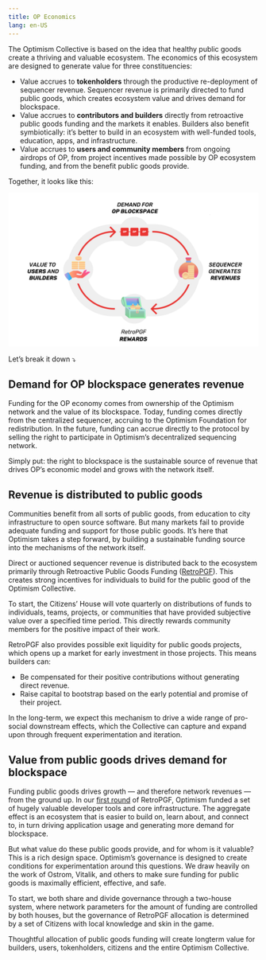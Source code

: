 ```yaml
---
title: OP Economics
lang: en-US
---
```


<!--
::: tip Notice: OP Airdrop #1 is now available to claim
[Click here to claim](https://app.optimism.io/airdrop/check)

*Airdrop #1 does not require payment.*
*Stay safe!*
:::
-->

The Optimism Collective is based on the idea that healthy public goods create a thriving and valuable ecosystem. 
The economics of this ecosystem are designed to generate value for three constituencies:

- Value accrues to **tokenholders** through the productive re-deployment of sequencer revenue. 
  Sequencer revenue is primarily directed to fund public goods, which creates ecosystem value and drives demand for blockspace.
- Value accrues to **contributors and builders** directly from retroactive public goods funding and the markets it enables.
  Builders also benefit symbiotically: it’s better to build in an ecosystem with well-funded tools, education, apps, and infrastructure.
- Value accrues to **users and community members** from ongoing airdrops of OP, from project incentives made possible by OP ecosystem funding, and from the benefit public goods provide.

Together, it looks like this:

![](../../assets/docs/governance/economics/virt_cycle.png)

Let’s break it down ⤵️

## Demand for OP blockspace generates revenue

Funding for the OP economy comes from ownership of the Optimism network and the value of its blockspace. 
Today, funding comes directly from the centralized sequencer, accruing to the Optimism Foundation for redistribution. 
In the future, funding can accrue directly to the protocol by selling the right to participate in Optimism’s decentralized sequencing network.

Simply put: the right to blockspace is the sustainable source of revenue that drives OP’s economic model and grows with the network itself.

## Revenue is distributed to public goods

Communities benefit from all sorts of public goods, from education to city infrastructure to open source software. 
But many markets fail to provide adequate funding and support for those public goods. 
It’s here that Optimism takes a step forward, by building a sustainable funding source into the mechanisms of the network itself.

Direct or auctioned sequencer revenue is distributed back to the ecosystem primarily through Retroactive Public Goods Funding ([RetroPGF](https://medium.com/ethereum-optimism/retroactive-public-goods-funding-33c9b7d00f0c)).
This creates strong incentives for individuals to build for the public good of the Optimism Collective.

To start, the Citizens’ House will vote quarterly on distributions of funds to individuals, teams, projects, or communities that have provided subjective value over a specified time period. 
This directly rewards community members for the positive impact of their work.

RetroPGF also provides possible exit liquidity for public goods projects, which opens up a market for early investment in those projects. 
This means builders can:

- Be compensated for their positive contributions without generating direct revenue.
- Raise capital to bootstrap based on the early potential and promise of their project.

In the long-term, we expect this mechanism to drive a wide range of pro-social downstream effects, which the Collective can capture and expand upon through frequent experimentation and iteration.

## Value from public goods drives demand for blockspace

Funding public goods drives growth — and therefore network revenues — from the ground up. 
In our [first round](https://vitalik.ca/general/2021/11/16/retro1.html) of RetroPGF, Optimism funded a set of hugely valuable developer tools and core infrastructure. 
The aggregate effect is an ecosystem that is easier to build on, learn about, and connect to, in turn driving application usage and generating more demand for blockspace.

But what value do these public goods provide, and for whom is it valuable? 
This is a rich design space. 
Optimism’s governance is designed to create conditions for experimentation around this questions. 
We draw heavily on the work of Ostrom, Vitalik, and others to make sure funding for public goods is maximally efficient, effective, and safe. 

To start, we both share and divide governance through a two-house system, where network parameters for the amount of funding are controlled by both houses, but the governance of RetroPGF allocation is determined by a set of Citizens with local knowledge and skin in the game.

Thoughtful allocation of public goods funding will create longterm value for builders, users, tokenholders, citizens and the entire Optimism Collective.